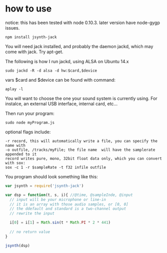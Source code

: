 # how to use

notice:  this has been tested with node 0.10.3.  later version have node-gygp issues.

```
npm install jsynth-jack
````

You will need jack installed, and probably the daemon jackd, which may come with jack. Try apt-get.

The following is how I run jackd, using ALSA on Ubuntu 14.x

```
sudo jackd -R -d alsa -d hw:$card,$device
```

vars $card and $device can be found with command:

```
aplay -l
```

You will want to choose the one your sound system is currently using.  For instalce, an external USB interface, internal card, etc...

Then run your program:

```
sudo node myProgram.js
```
optional flags include:
```
-r record, this will automatically write a file, you can specify the name with
-o outfile, /tracks/myFile; the file name  will have the samplerate appended to it
record writes pure, mono, 32bit float data only, which you can convert with sox:
sox -c 1 -r $sampleRate -t f32 infile outfile
```


You program should look something like this:

```js
var jsynth = require('jsynth-jack')

var dsp = function(t, s, i){ //@time, @sampleInde, @input
  // input will be your microphone or line-in
  // it is an array with those audio samples, or [0, 0]
  // the ddefault and standard is a two-channel output
  // rewrite the input

  i[0] = i[1] = Math.sin(t * Math.PI * 2 * 441)
  
  // no return value
}

jsynth(dsp)

```

